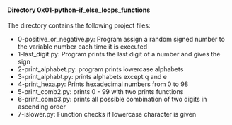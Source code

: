 #### Directory 0x01-python-if_else_loops_functions
The directory contains the following project files:
* 0-positive_or_negative.py: Program assign a random signed number to the variable number each time it is executed
* 1-last_digit.py: Program prints the last digit of a number and gives the sign
* 2-print_alphabet.py: program prints lowercase alphabets
* 3-print_alphabt.py: prints alphabets except q and e
* 4-print_hexa.py: Prints  hexadecimal numbers from 0 to 98
* 5-print_comb2.py: prints 0 - 99 with two prints functions
* 6-print_comb3.py: prints all possible combination of two digits in ascending order
* 7-islower.py: Function checks if lowercase character is given

